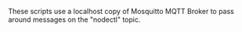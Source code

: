 
These scripts use a localhost copy of Mosquitto MQTT Broker to pass around messages on the "nodectl" topic.


